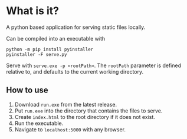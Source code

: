 # What is it?

A python based application for serving static files locally.

Can be compiled into an executable with
```
python -m pip install pyinstaller
pyinstaller -F serve.py
```

Serve with `serve.exe -p <rootPath>`. The `rootPath` parameter is defined relative to, and defaults to the current working directory.

## How to use
1. Download `run.exe` from the latest release.
2. Put `run.exe` into the directory that contains the files to serve.
3. Create `index.html` to the root directory if it does not exist.
4. Run the executable.
5. Navigate to `localhost:5000` with any browser.
